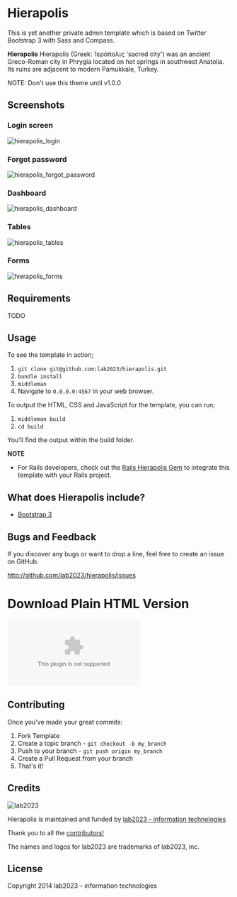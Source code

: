 # Hierapolis

This is yet another private admin template which is based on Twitter Bootstrap 3 with Sass and Compass.

**Hierapolis** Hierapolis (Greek: Ἱεράπολις 'sacred city') was an ancient Greco-Roman city in Phrygia located on hot springs in southwest Anatolia. Its ruins are adjacent to modern Pamukkale, Turkey.

NOTE: Don't use this theme until v1.0.0

## Screenshots

### Login screen
![hierapolis_login](https://f.cloud.github.com/assets/310691/1653859/8cc7597e-5b3e-11e3-9efa-40ce52c63f3f.png)
### Forgot password
![hierapolis_forgot_password](https://f.cloud.github.com/assets/310691/1653860/95295568-5b3e-11e3-827d-998a3ad93b8b.png)
### Dashboard
![hierapolis_dashboard](https://f.cloud.github.com/assets/310691/1653862/99fe359a-5b3e-11e3-99b0-2aefce46f99a.png)
### Tables
![hierapolis_tables](https://f.cloud.github.com/assets/310691/1653863/a58d5a8a-5b3e-11e3-9650-68617b2c7631.png)
### Forms
![hierapolis_forms](https://f.cloud.github.com/assets/310691/1653864/ac4d1720-5b3e-11e3-9465-18984b9f151b.png)

## Requirements

TODO

## Usage

To see the template in action;

1. `git clone git@github.com:lab2023/hierapolis.git`
2. `bundle install`
3. `middleman`
4. Navigate to `0.0.0.0:4567` in your web browser.

To output the HTML, CSS and JavaScript for the template, you can run;

1. `middleman build`
2. `cd build` 

You'll find the output within the build folder.

**NOTE**

* For Rails developers, check out the [Rails Hierapolis Gem](../../../hierapolis-rails) to integrate this template with your Rails project.

## What does Hierapolis include?

* [Bootstrap 3](http://getbootstrap.com/)

## Bugs and Feedback

If you discover any bugs or want to drop a line, feel free to create an issue on GitHub.

http://github.com/lab2023/hierapolis/issues

# Download Plain HTML Version
![Download ZIP](https://github.com/lab2023/hierapolis/archive/gh-pages.zip)

## Contributing

Once you've made your great commits:

1. Fork Template
2. Create a topic branch - `git checkout -b my_branch`
3. Push to your branch - `git push origin my_branch`
4. Create a Pull Request from your branch
5. That's it!

## Credits

![lab2023](http://lab2023.com/assets/images/named-logo.png)

Hierapolis is maintained and funded by [lab2023 - information technologies](http://lab2023.com/)

Thank you to all the [contributors!](../../graphs/contributors)

The names and logos for lab2023 are trademarks of lab2023, inc.

## License

Copyright 2014 lab2023 – information technologies
